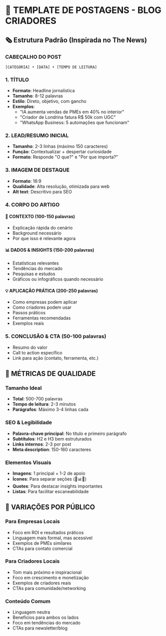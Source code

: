 # 📝 TEMPLATE DE POSTAGENS - BLOG CRIADORES

## 🗞️ Estrutura Padrão (Inspirada no The News)

### CABEÇALHO DO POST
```
[CATEGORIA] • [DATA] • [TEMPO DE LEITURA]
```

### 1. TÍTULO
- **Formato**: Headline jornalística
- **Tamanho**: 8-12 palavras
- **Estilo**: Direto, objetivo, com gancho
- **Exemplos**:
  - "IA aumenta vendas de PMEs em 40% no interior"
  - "Criador de Londrina fatura R$ 50k com UGC"
  - "WhatsApp Business: 5 automações que funcionam"

### 2. LEAD/RESUMO INICIAL
- **Tamanho**: 2-3 linhas (máximo 150 caracteres)
- **Função**: Contextualizar + despertar curiosidade
- **Formato**: Responde "O que?" e "Por que importa?"

### 3. IMAGEM DE DESTAQUE
- **Formato**: 16:9
- **Qualidade**: Alta resolução, otimizada para web
- **Alt text**: Descritivo para SEO

### 4. CORPO DO ARTIGO

#### 📍 CONTEXTO (100-150 palavras)
- Explicação rápida do cenário
- Background necessário
- Por que isso é relevante agora

#### 📊 DADOS & INSIGHTS (150-200 palavras)
- Estatísticas relevantes
- Tendências do mercado
- Pesquisas e estudos
- Gráficos ou infográficos quando necessário

#### 💡 APLICAÇÃO PRÁTICA (200-250 palavras)
- Como empresas podem aplicar
- Como criadores podem usar
- Passos práticos
- Ferramentas recomendadas
- Exemplos reais

### 5. CONCLUSÃO & CTA (50-100 palavras)
- Resumo do valor
- Call to action específico
- Link para ação (contato, ferramenta, etc.)

## 📏 MÉTRICAS DE QUALIDADE

### Tamanho Ideal
- **Total**: 500-700 palavras
- **Tempo de leitura**: 2-3 minutos
- **Parágrafos**: Máximo 3-4 linhas cada

### SEO & Legibilidade
- **Palavra-chave principal**: No título e primeiro parágrafo
- **Subtítulos**: H2 e H3 bem estruturados
- **Links internos**: 2-3 por post
- **Meta description**: 150-160 caracteres

### Elementos Visuais
- **Imagens**: 1 principal + 1-2 de apoio
- **Ícones**: Para separar seções (📍📊💡)
- **Quotes**: Para destacar insights importantes
- **Listas**: Para facilitar escaneabilidade

## 🎯 VARIAÇÕES POR PÚBLICO

### Para Empresas Locais
- Foco em ROI e resultados práticos
- Linguagem mais formal, mas acessível
- Exemplos de PMEs similares
- CTAs para contato comercial

### Para Criadores Locais
- Tom mais próximo e inspiracional
- Foco em crescimento e monetização
- Exemplos de criadores reais
- CTAs para comunidade/networking

### Conteúdo Comum
- Linguagem neutra
- Benefícios para ambos os lados
- Foco em tendências do mercado
- CTAs para newsletter/blog
